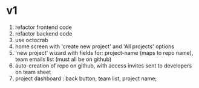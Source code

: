 # v1

1. refactor frontend code
2. refactor backend code
3. use octocrab
4. home screen with 'create new project' and 'All projects' options
5. 'new project' wizard with fields for: project-name (maps to repo name), team emails list (must all be on github)
6. auto-creation of repo on github, with access invites sent to developers on team sheet
7. project dashboard : back button, team list, project name;
